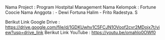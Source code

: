 Nama Project : Program Hostpital Management
Nama Kelompok : Fortune Coocie
Nama Anggota :  - Dewi Fortuna Halim
                - Frito Radestya. S

Berikut Link Google Drive : https://drive.google.com/file/d/1GDKUwhv1C5FCJN1OVoof2cvr2MDojx7t/view?usp=drive_link
Berikut Link YouTube : https://youtu.be/omahIo0OWf0
